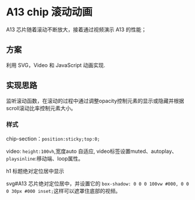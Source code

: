 # A13 chip 滚动动画
A13 芯片随着滚动不断放大，接着通过视频演示 A13 的性能；

## 方案
利用 SVG，Video 和 JavaScript 动画实现.

## 实现思路
监听滚动函数，在滚动的过程中通过调整opacity控制元素的显示或隐藏并根据scroll滚动比率控制元素大小。

### 样式
chip-section：`position:sticky;top:0;`

video: `height:100vh`,宽度auto 自适应, video标签设置muted、autoplay、`playsinline`:移动端、loop属性。

h1 标题绝对定位居中显示

svg#A13 芯片绝对定位居中，并设置它的 `box-shadow: 0 0 0 100vw #000, 0 0 0 30px #000 inset;`这样可以遮罩住底部的视频。